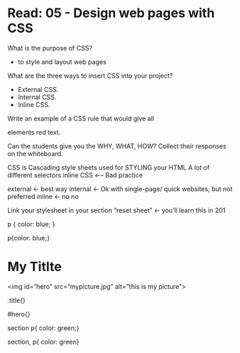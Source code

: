 # Read: 05 - Design web pages with CSS

What is the purpose of CSS?

- to style and layout web pages

What are the three ways to insert CSS into your project?

- External CSS.
- Internal CSS.
- Inline CSS.

Write an example of a CSS rule that would give all <p> elements red text.


Can the students give you the WHY, WHAT, HOW? Collect their responses on the whiteboard.

CSS is Cascading style sheets
used for STYLING your HTML
A lot of different selectors
inline CSS ←– Bad practice

external ← best way
internal <- Ok with single-page/ quick websites, but not preferred 
inline <- no no

Link your stylesheet in your <head> section
“reset sheet” ← you’ll learn this in 201

p {
color: blue;
}

p{color: blue;}



<h1 class=”title”> My Titlte </h1>

<img id=”hero” src=”mypicture.jpg” alt=”this is my picture”>


.title{}

#hero{}

section p{
color: green;}

section, p{
color: green}



